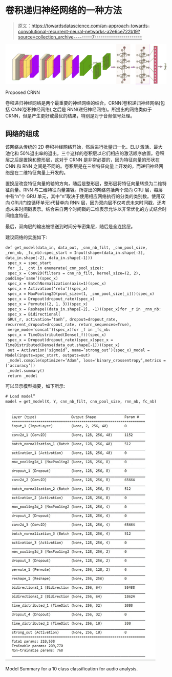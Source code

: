 # 卷积递归神经网络的一种方法

> 原文：<https://towardsdatascience.com/an-approach-towards-convolutional-recurrent-neural-networks-a2e6ce722b19?source=collection_archive---------7----------------------->

![](img/f27c5245cd54223f7ca43ef3446b9071.png)

Proposed CRNN

卷积递归神经网络是两个最重要的神经网络的结合。CRNN(卷积递归神经网络)包括 CNN(卷积神经网络),之后是 RNN(递归神经网络)。所提出的网络类似于 CRNN，但是产生更好或最优的结果，特别是对于音频信号处理。

## 网络的组成

该网络从传统的 2D 卷积神经网络开始，然后进行批量归一化、ELU 激活、最大池化和 50%退出率的退出。三个这样的卷积层以它们相应的激活顺序放置。卷积层之后是置换和整形层，这对于 CRNN 是非常必要的，因为特征向量的形状在 CNN 和 RNN 之间是不同的。卷积层是在三维特征向量上开发的，而递归神经网络是在二维特征向量上开发的。

置换层改变特征向量的轴的方向，随后是整形层，整形层将特征向量转换为二维特征向量。RNN 与二维特征向量兼容。所提出的网络包括两个双向 GRU 层，每层中有“n”个 GRU 单元，其中“n”取决于使用相应网络执行的分类的类别数。使用双向 GRU(门控循环单元)代替单向 RNN 层，因为双向层不仅考虑未来时间戳，还考虑未来时间戳表示。结合来自两个时间戳的二维表示允许以非常优化的方式结合时间维度特征。

最后，双向层的输出被馈送到时间分布密集层，随后是全连接层。

建议网络的实施如下:

```
def get_model(data_in, data_out, _cnn_nb_filt, _cnn_pool_size, _rnn_nb, _fc_nb):spec_start = Input(shape=(data_in.shape[-3], data_in.shape[-2], data_in.shape[-1]))
 spec_x = spec_start
 for _i, _cnt in enumerate(_cnn_pool_size):
 spec_x = Conv2D(filters = cnn_nb_filt, kernel_size=(2, 2), padding=’same’)(spec_x)
 spec_x = BatchNormalization(axis=1)(spec_x)
 spec_x = Activation(‘relu’)(spec_x)
 spec_x = MaxPooling2D(pool_size=(1, _cnn_pool_size[_i]))(spec_x)
 spec_x = Dropout(dropout_rate)(spec_x)
 spec_x = Permute((2, 1, 3))(spec_x)
 spec_x = Reshape((data_in.shape[-2], -1))(spec_x)for _r in _rnn_nb:
 spec_x = Bidirectional(
 GRU(_r, activation=’tanh’, dropout=dropout_rate, recurrent_dropout=dropout_rate, return_sequences=True),
 merge_mode=’concat’)(spec_x)for _f in _fc_nb:
 spec_x = TimeDistributed(Dense(_f))(spec_x)
 spec_x = Dropout(dropout_rate)(spec_x)spec_x = TimeDistributed(Dense(data_out.shape[-1]))(spec_x)
 out = Activation(‘sigmoid’, name=’strong_out’)(spec_x)_model = Model(inputs=spec_start, outputs=out)
 _model.compile(optimizer=’Adam’, loss=’binary_crossentropy’,metrics = [‘accuracy’])
 _model.summary()
 return _model
```

可以显示模型摘要，如下所示:

```
# Load model”
model = get_model(X, Y, cnn_nb_filt, cnn_pool_size, rnn_nb, fc_nb)
```

![](img/df26d7c44a0cd1a7c4d9934412c5cacd.png)

Model Summary for a 10 class classification for audio analysis.